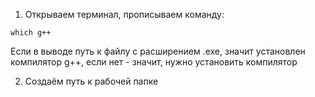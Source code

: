 1. Открываем терминал, прописываем команду:
```
which g++
```
Если в выводе путь к файлу с расширением .exe, значит установлен компилятор g++, если нет - значит, нужно установить компилятор

2. Создаём путь к рабочей папке
